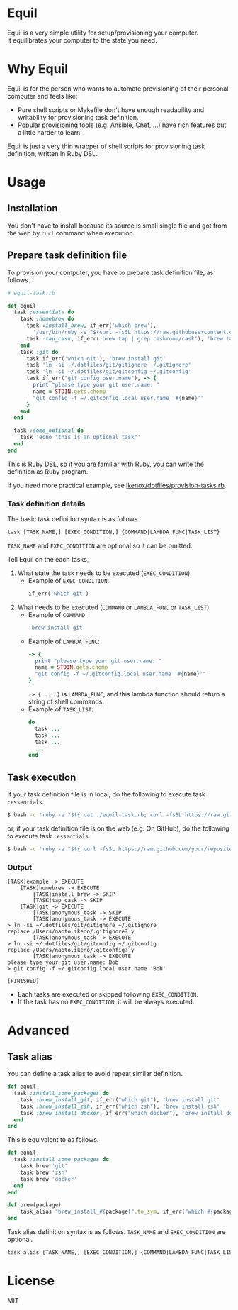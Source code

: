 # Equil

Equil is a very simple utility for setup/provisioning your computer.  
It equilibrates your computer to the state you need.

# Why Equil

Equil is for the person who wants to automate provisioning of their personal computer and feels like:

- Pure shell scripts or Makefile don't have enough readability and writability for provisioning task definition.
- Popular provisioning tools (e.g. Ansible, Chef, ...) have rich features but a little harder to learn.

Equil is just a very thin wrapper of shell scripts for provisioning task definition, written in Ruby DSL.

# Usage

## Installation

You don't have to install because its source is small single file and got from the web by `curl` command when execution.

## Prepare task definition file

To provision your computer, you have to prepare task definition file, as follows.

```ruby
# equil-task.rb

def equil
  task :essentials do
    task :homebrew do
      task :install_brew, if_err('which brew'),
        '/usr/bin/ruby -e "$(curl -fsSL https://raw.githubusercontent.com/Homebrew/install/master/install)"'
      task :tap_cask, if_err('brew tap | grep caskroom/cask'), 'brew tap caskroom/cask'
    end
    task :git do
      task if_err('which git'), 'brew install git'
      task 'ln -si ~/.dotfiles/git/gitignore ~/.gitignore'
      task 'ln -si ~/.dotfiles/git/gitconfig ~/.gitconfig'
      task if_err("git config user.name"), -> {
        print "please type your git user.name: "
        name = STDIN.gets.chomp
        "git config -f ~/.gitconfig.local user.name '#{name}'"
      }
    end
  end

  task :some_optional do
    task 'echo "this is an optional task"'
  end
end
```

This is Ruby DSL, so if you are familiar with Ruby, you can write the definition as Ruby program.

If you need more practical example, see [ikenox/dotfiles/provision-tasks.rb](https://github.com/ikenox/dotfiles/blob/master/provision-tasks.rb).

### Task definition details

The basic task definition syntax is as follows.

```txt
task [TASK_NAME,] [EXEC_CONDITION,] {COMMAND|LAMBDA_FUNC|TASK_LIST}
```
`TASK_NAME` and `EXEC_CONDITION` are optional so it can be omitted.

Tell Equil on the each tasks,

1. What state the task needs to be executed (`EXEC_CONDITION`)
    - Example of `EXEC_CONDITION`:
        ```ruby
        if_err('which git')
        ```
2. What needs to be executed (`COMMAND` or `LAMBDA_FUNC` or `TASK_LIST`)
    - Example of `COMMAND`:
       ```ruby
       'brew install git'
       ```
    - Example of `LAMBDA_FUNC`:
       ```ruby
       -> {
         print "please type your git user.name: "
         name = STDIN.gets.chomp
         "git config -f ~/.gitconfig.local user.name '#{name}'"
       }
       ```
       `-> { ... }` is `LAMBDA_FUNC`, and this lambda function should return a string of shell commands.
    - Example of `TASK_LIST`:
        ```ruby
        do
          task ...
          task ...
          task ...
          ...
        end
        ```



## Task execution

If your task definition file is in local, do the following to execute task `:essentials`.

```sh
$ bash -c 'ruby -e "$({ cat ./equil-task.rb; curl -fsSL https://raw.githubusercontent.com/ikenox/equil/0.1.0/equil.rb; })" essentials'
```

or, if your task definition file is on the web (e.g. On GitHub), do the following to execute task `:essentials`.

```sh
$ bash -c 'ruby -e "$({ curl -fsSL https://raw.github.com/your/repository/master/equil-task.rb; curl -fsSL https://raw.githubusercontent.com/ikenox/equil/0.1.0/equil.rb; })" essentials'
```

### Output

```
[TASK]example -> EXECUTE
    [TASK]homebrew -> EXECUTE
        [TASK]install_brew -> SKIP
        [TASK]tap_cask -> SKIP
    [TASK]git -> EXECUTE
        [TASK]anonymous_task -> SKIP
        [TASK]anonymous_task -> EXECUTE
> ln -si ~/.dotfiles/git/gitignore ~/.gitignore
replace /Users/naoto.ikeno/.gitignore? y
        [TASK]anonymous_task -> EXECUTE
> ln -si ~/.dotfiles/git/gitconfig ~/.gitconfig
replace /Users/naoto.ikeno/.gitconfig? y
        [TASK]anonymous_task -> EXECUTE
please type your git user.name: Bob
> git config -f ~/.gitconfig.local user.name 'Bob'

[FINISHED]
```
- Each tasks are executed or skipped following `EXEC_CONDITION`.
- If the task has no `EXEC_CONDITION`, it will be always executed.

# Advanced

## Task alias

You can define a task alias to avoid repeat similar definition.

```ruby
def equil
  task :install_some_packages do
    task :brew_install_git, if_err("which git"), 'brew install git'
    task :brew_install_zsh, if_err("which zsh"), 'brew install zsh'
    task :brew_install_docker, if_err("which docker"), 'brew install docker'
  end
end
```

This is equivalent to as follows.

```ruby
def equil
  task :install_some_packages do
    task brew 'git'
    task brew 'zsh'
    task brew 'docker'
  end
end

def brew(package)
    task_alias "brew_install_#{package}".to_sym, if_err("which #{package}"), "brew install #{package}"
end
```

Task alias definition syntax is as follows. `TASK_NAME` and `EXEC_CONDITION` are optional.

```txt
task_alias [TASK_NAME,] [EXEC_CONDITION,] {COMMAND|LAMBDA_FUNC|TASK_LIST}
```

# License

MIT
